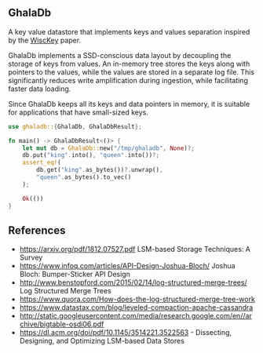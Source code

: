 GhalaDb
--

A key value datastore that implements keys and values separation inspired by
the [WiscKey](https://pages.cs.wisc.edu/~ll/papers/wisckey.pdf) paper.

GhalaDb implements a SSD-conscious data layout by decoupling the storage of
keys from values. An in-memory tree stores the keys along with pointers to
the values, while the values are stored in a separate log file.
This significantly reduces write amplification during ingestion,
while facilitating faster data loading.

Since GhalaDb keeps all its keys and data pointers in memory, it is suitable
for applications that have small-sized keys.


```rust
use ghaladb::{GhalaDb, GhalaDbResult};

fn main() -> GhalaDbResult<()> {
    let mut db = GhalaDb::new("/tmp/ghaladb", None)?;
    db.put("king".into(), "queen".into())?;
    assert_eq!(
        db.get("king".as_bytes())?.unwrap(),
        "queen".as_bytes().to_vec()
    );

    Ok(())
}
```


References
--
- https://arxiv.org/pdf/1812.07527.pdf LSM-based Storage Techniques: A Survey
- https://www.infoq.com/articles/API-Design-Joshua-Bloch/ Joshua Bloch: Bumper-Sticker API Design
- http://www.benstopford.com/2015/02/14/log-structured-merge-trees/ Log Structured Merge Trees
- https://www.quora.com/How-does-the-log-structured-merge-tree-work
- https://www.datastax.com/blog/leveled-compaction-apache-cassandra
- http://static.googleusercontent.com/media/research.google.com/en//archive/bigtable-osdi06.pdf
- https://dl.acm.org/doi/pdf/10.1145/3514221.3522563 - Dissecting, Designing, and Optimizing LSM-based Data Stores
